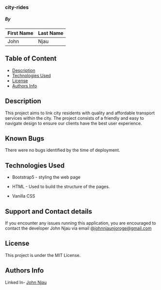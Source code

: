 ### city-rides

##### By

| First Name | Last Name |
| ---------- | --------- |
| John       | Njau      |

## Table of Content

- [Description](#description)
- [Technologies Used](#technology-used)
- [License](#licence)
- [Authors Info](#author-Info)

## Description

<p>This project aims to link city residents with quality and affordable transport services within the city.
The project consists of a friendly and easy to navigate design to ensure our clients have the best user experience.</p>

## Known Bugs

There were no bugs identified by the time of deployment.

## Technologies Used

- Bootstrap5 - styling the web page

- HTML - Used to build the structure of the pages.

- Vanilla CSS 

## Support and Contact details

If you encounter any issues running this application, you are encouraged to contact the developer John Njau via email @johnnjaunjoroge@gmail.com

## License

This project is under the MIT License.

## Authors Info

Linked In- [John Njau](https://www.linkedin.com/in/john-njau-868b37213)
